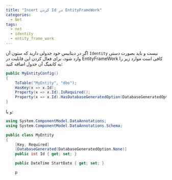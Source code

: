 ```yaml
---
title: "Insert کردن Id در EntityFrameWork"
categories:
  - Net
tags:
  - net
  - identity
  - entity_frame_work
---
```


اگر در دیتابیس خود جدولی دارید که ستون آن `Identity` نیست و باید بصورت دستی وارد شود، برای فعال کردن این قابلیت در EntityFrameWork کافی است موارد زیر را به کانفیگ آن جدول اضافه کنید:  

```csharp
public MyEntityConfig()
{
    ToTable("MyEntity", "dbo");
    HasKey(x => x.Id);
    Property(x => x.Id).IsRequired();
    Property(x => x.Id).HasDatabaseGeneratedOption(DatabaseGeneratedOption.None);
}
```

و یا:  

```csharp
using System.ComponentModel.DataAnnotations;
using System.ComponentModel.DataAnnotations.Schema;

public class MyEntity
{
    [Key, Required]
    [DatabaseGenerated(DatabaseGeneratedOption.None)]
    public int Id { get; set; }

    public DateTime StartDate { get; set; }

    p
```